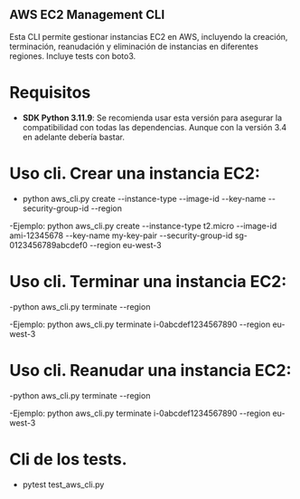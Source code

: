 ## AWS EC2 Management CLI

Esta CLI permite gestionar instancias EC2 en AWS, incluyendo la creación, terminación, reanudación y eliminación de instancias en diferentes regiones.
Incluye tests con boto3.

# Requisitos

- **SDK Python 3.11.9**: Se recomienda usar esta versión para asegurar la compatibilidad con todas las dependencias. Aunque con la versión 3.4 en adelante debería bastar.

# Uso cli. Crear una instancia EC2:
- python aws_cli.py create --instance-type --image-id --key-name --security-group-id --region

-Ejemplo: python aws_cli.py create --instance-type t2.micro --image-id ami-12345678 --key-name my-key-pair --security-group-id sg-0123456789abcdef0 --region eu-west-3

# Uso cli. Terminar una instancia EC2:
-python aws_cli.py terminate --region

-Ejemplo: python aws_cli.py terminate i-0abcdef1234567890 --region eu-west-3

# Uso cli. Reanudar una instancia EC2:
-python aws_cli.py terminate --region

-Ejemplo: python aws_cli.py terminate i-0abcdef1234567890 --region eu-west-3

# Cli de los tests.
- pytest test_aws_cli.py
